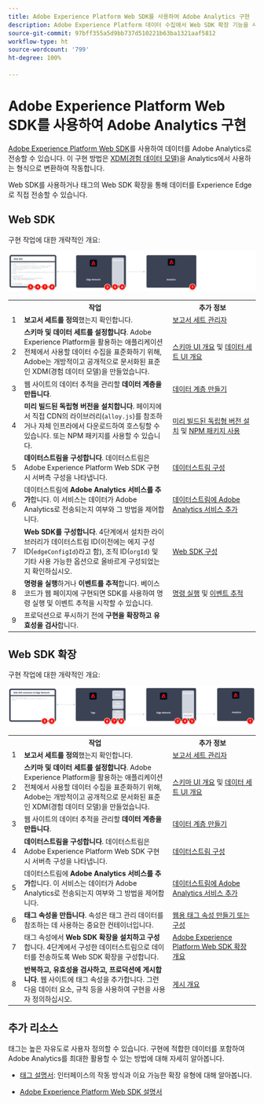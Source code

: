```yaml
---
title: Adobe Experience Platform Web SDK를 사용하여 Adobe Analytics 구현
description: Adobe Experience Platform 데이터 수집에서 Web SDK 확장 기능을 사용하여 Adobe Analytics로 데이터를 전송합니다.
source-git-commit: 97bff355a5d9bb737d510221b63ba1321aaf5812
workflow-type: ht
source-wordcount: '799'
ht-degree: 100%

---
```


# Adobe Experience Platform Web SDK를 사용하여 Adobe Analytics 구현

[Adobe Experience Platform Web SDK](https://experienceleague.adobe.com/docs/experience-platform/tags/extensions/client/sdk/overview.html?lang=ko-KR)를 사용하여 데이터를 Adobe Analytics로 전송할 수 있습니다. 이 구현 방법은 [XDM(경험 데이터 모델)](https://experienceleague.adobe.com/docs/experience-platform/xdm/home.html?lang=ko-KR)을 Analytics에서 사용하는 형식으로 변환하여 작동합니다.

Web SDK를 사용하거나 태그의 Web SDK 확장을 통해 데이터를 Experience Edge로 직접 전송할 수 있습니다.

## Web SDK

구현 작업에 대한 개략적인 개요:

![Web SDK 워크플로를 사용하여 Adobe Analytics 구현](../../assets/websdk-annotated.png)

<table style="width:100%">

<tr>
<th style="width:5%"></th><th style="width:60%"><b>작업</b></th><th style="width:35%"><b>추가 정보</b></th>
</tr>

<tr>
<td>1</td>
<td><b>보고서 세트를 정의</b>했는지 확인합니다.</td>
<td><a href="../../../admin/admin/c-manage-report-suites/report-suites-admin.md">보고서 세트 관리자</a></td>
</tr>

<tr>
<td>2</td>
<td><b>스키마 및 데이터 세트를 설정합니다</b>. Adobe Experience Platform을 활용하는 애플리케이션 전체에서 사용할 데이터 수집을 표준화하기 위해, Adobe는 개방적이고 공개적으로 문서화된 표준인 XDM(경험 데이터 모델)을 만들었습니다.</td>
<td><a href="https://experienceleague.adobe.com/docs/experience-platform/xdm/ui/overview.html?lang=ko-KR">스키마 UI 개요</a> 및 <a href="https://experienceleague.adobe.com/docs/experience-platform/catalog/datasets/user-guide.html?lang=ko-KR">데이터 세트 UI 개요</a></td>
</tr>

<tr>
<td>3</td>
<td>웹 사이트의 데이터 추적을 관리할 <b>데이터 계층을 만듭니다</b>.</td>
<td><a href="../../prepare/data-layer.md">데이터 계층 만들기</a></td>
</tr>

<tr>
<td> 4</td>
<td><b>미리 빌드된 독립형 버전을 설치합니다</b>. 페이지에서 직접 CDN의 라이브러리(<code>alloy.js</code>)를 참조하거나 자체 인프라에서 다운로드하여 호스팅할 수 있습니다. 또는 NPM 패키지를 사용할 수 있습니다.</td>
<td><a href="https://experienceleague.adobe.com/docs/experience-platform/edge/fundamentals/installing-the-sdk.html?lang=ko-KR#option-2%3A-installing-the-prebuilt-standalone-version">미리 빌드된 독립형 버전 설치</a> 및 <a href="https://experienceleague.adobe.com/docs/experience-platform/edge/fundamentals/installing-the-sdk.html?lang=ko-KR#option-3%3A-using-the-npm-package">NPM 패키지 사용</a></td>
</tr>

<tr>
<td>5</td>
<td><b>데이터스트림을 구성합니다</b>. 데이터스트림은 Adobe Experience Platform Web SDK 구현 시 서버측 구성을 나타냅니다.</td>
<td><a href="https://experienceleague.adobe.com/docs/experience-platform/edge/datastreams/configure.html?lang=ko-KR">데이터스트림 구성<a></td> 
</tr>

<td>6</td>
<td>데이터스트림에 <b>Adobe Analytics 서비스를 추가</b>합니다. 이 서비스는 데이터가 Adobe Analytics로 전송되는지 여부와 그 방법을 제어합니다.</td>
<td><a href="https://experienceleague.adobe.com/docs/experience-platform/edge/datastreams/configure.html?lang=ko-KR#analytics">데이터스트림에 Adobe Analytics 서비스 추가</a></td>
</tr>

<tr>
<td>7</td>
<td><b>Web SDK를 구성합니다</b>. 4단계에서 설치한 라이브러리가 데이터스트림 ID(이전에는 에지 구성 ID(<code>edgeConfigId</code>)라고 함), 조직 ID(<code>orgId</code>) 및 기타 사용 가능한 옵션으로 올바르게 구성되었는지 확인하십시오.</td>
<td><a href="https://experienceleague.adobe.com/docs/experience-platform/edge/fundamentals/configuring-the-sdk.html?lang=ko-KR">Web SDK 구성</a></td>
</tr>

<tr>
<td>8</td>
<td><b>명령을 실행</b>하거나 <b>이벤트를 추적</b>합니다. 베이스 코드가 웹 페이지에 구현되면 SDK를 사용하여 명령 실행 및 이벤트 추적을 시작할 수 있습니다.
</td>
<td><a href="https://experienceleague.adobe.com/docs/experience-platform/edge/fundamentals/executing-commands.html?lang=ko-KR">명령 실행</a> 및 <a href="https://experienceleague.adobe.com/docs/experience-platform/edge/fundamentals/tracking-events.html?lang=ko-KR">이벤트 추적</a></td>
</tr>

<tr>
<td>9</td><td>프로덕션으로 푸시하기 전에 <b>구현을 확장하고 유효성을 검사</b>합니다.</td><td></td> 
</tr>
</table>


## Web SDK 확장

구현 작업에 대한 개략적인 개요:

![Web SDK 확장 워크플로를 사용하여 Adobe Analytics 구현](../../assets/websdk-extension-annotated.png)

<table style="width:100%">

<tr>
<th style="width:5%"></th><th style="width:60%"><b>작업</b></th><th style="width:35%"><b>추가 정보</b></th>
</tr>

<tr>
<td>1</td>
<td><b>보고서 세트를 정의</b>했는지 확인합니다.</td>
<td><a href="../../../admin/admin/c-manage-report-suites/report-suites-admin.md">보고서 세트 관리자</a></td>
</tr>

<tr>
<td>2</td>
<td><b>스키마 및 데이터 세트를 설정합니다</b>. Adobe Experience Platform을 활용하는 애플리케이션 전체에서 사용할 데이터 수집을 표준화하기 위해, Adobe는 개방적이고 공개적으로 문서화된 표준인 XDM(경험 데이터 모델)을 만들었습니다.</td>
<td><a href="https://experienceleague.adobe.com/docs/experience-platform/xdm/ui/overview.html?lang=ko-KR">스키마 UI 개요</a> 및 <a href="https://experienceleague.adobe.com/docs/experience-platform/catalog/datasets/user-guide.html?lang=ko-KR">데이터 세트 UI 개요</a></td>
</tr>

<tr>
<td>3</td>
<td>웹 사이트의 데이터 추적을 관리할 <b>데이터 계층을 만듭니다</b>.</td>
<td><a href="../../prepare/data-layer.md">데이터 계층 만들기</a></td>
</tr>

<tr>
<td>4</td>
<td><b>데이터스트림을 구성합니다</b>. 데이터스트림은 Adobe Experience Platform Web SDK 구현 시 서버측 구성을 나타냅니다.</td>
<td><a href="https://experienceleague.adobe.com/docs/experience-platform/edge/datastreams/configure.html?lang=ko-KR">데이터스트림 구성<a></td> 
</tr>

<tr>
<td>5</td> 
<td>데이터스트림에 <b>Adobe Analytics 서비스를 추가</b>합니다. 이 서비스는 데이터가 Adobe Analytics로 전송되는지 여부와 그 방법을 제어합니다.</td>
<td><a href="https://experienceleague.adobe.com/docs/experience-platform/edge/datastreams/configure.html?lang=ko-KR#analytics">데이터스트림에 Adobe Analytics 서비스 추가</a></td>
</tr>

<tr>
<td>6</td>
<td><b>태그 속성을 만듭니다</b>. 속성은 태그 관리 데이터를 참조하는 데 사용하는 중요한 컨테이너입니다.</td>
<td><a href="https://experienceleague.adobe.com/docs/experience-platform/tags/admin/companies-and-properties.html?lang=ko-KR#for-web">웹용 태그 속성 만들기 또는 구성</a></td>
</tr>

<tr>
<td>7</td> 
<td>태그 속성에서 <b>Web SDK 확장을 설치하고 구성</b>합니다. 4단계에서 구성한 데이터스트림으로 데이터를 전송하도록 Web SDK 확장을 구성합니다.</td>
<td><a href="https://experienceleague.adobe.com/docs/experience-platform/tags/extensions/client/sdk/overview.html?lang=ko-KR">Adobe Experience Platform Web SDK 확장 개요</a></td>
</tr>

<tr>
<td>8</td>
<td><b>반복하고, 유효성을 검사하고, 프로덕션에 게시합니다</b>. 웹 사이트에 태그 속성을 추가합니다. 그런 다음 데이터 요소, 규칙 등을 사용하여 구현을 사용자 정의하십시오.</td>
<td><a href="https://experienceleague.adobe.com/docs/experience-platform/tags/publish/overview.html?lang=ko-KR">게시 개요</a></td>
</tr>

</table>


## 추가 리소스

태그는 높은 자유도로 사용자 정의할 수 있습니다. 구현에 적합한 데이터를 포함하여 Adobe Analytics를 최대한 활용할 수 있는 방법에 대해 자세히 알아봅니다.

- [태그 설명서](https://experienceleague.adobe.com/docs/experience-platform/tags/home.html?lang=ko-KR#): 인터페이스의 작동 방식과 이요 가능한 확장 유형에 대해 알아봅니다.

- [Adobe Experience Platform Web SDK 설명서](https://experienceleague.adobe.com/docs/web-sdk.html?lang=ko-KR)
